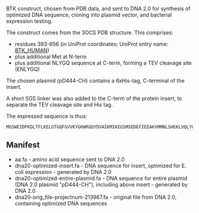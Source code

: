 BTK construct, chosen from PDB data, and sent to DNA 2.0 for synthesis of optimized DNA sequence, cloning into plasmid vector, and bacterial expression testing.

The construct comes from the 3OCS PDB structure. This comprises:
* residues 393-656 (in UniProt coordinates; UniProt entry name: [BTK\_HUMAN](http://www.uniprot.org/uniprot/Q06187))
* plus additional Met at N-term
* plus additional NLYGQ sequence at C-term, forming a TEV cleavage site (ENLYGQ)

The chosen plasmid (pD444-CH) contains a 6xHis-tag, C-terminal of the insert.

A short SGS linker was also added to the C-term of the protein insert, to separate the TEV cleavage site and His tag.

The expressed sequence is thus:
```
MGSWEIDPKDLTFLKELGTGQFGVVKYGKWRGQYDVAIKMIKEGSMSEDEFIEEAKVMMNLSHEKLVQLYGVCTKQRPIFIITEYMANGCLLNYLREMRHRFQTQQLLEMCKDVCEAMEYLESKQFLHRDLAARNCLVNDQGVVKVSDFGLSRYVLDDEYTSSVGSKFPVRWSPPEVLMYSKFSSKSDIWAFGVLMWEIYSLGKMPYERFTNSETAEHIAQGLRLYRPHLASEKVYTIMYSCWHEKADERPTFKILLSNILDVMDENLYGQSGSHHHHHH
```

Manifest
--------

* aa.fa - amino acid sequence sent to DNA 2.0
* dna20-optimized-insert.fa - DNA sequence for insert, optimized for E. coli expression - generated by DNA 2.0
* dna20-optimized-entire-plasmid.fa - DNA sequence for entire plasmid (DNA 2.0 plasmid "pD444-CH"), including above insert - generated by DNA 2.0
* dna20-orig\_file-projectnum-213967.fa - original file from DNA 2.0, containing optimized DNA sequences
